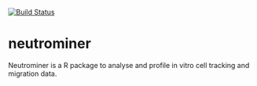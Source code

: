[![Build Status](https://travis-ci.org/cells2numbers/neutrominer.svg?branch=master)](https://travis-ci.org/cells2numbers/neutrominer)

# neutrominer
Neutrominer is a R package to analyse and profile in vitro cell tracking and migration data. 
